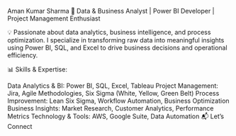 Aman Kumar Sharma
🚀 Data & Business Analyst | Power BI Developer | Project Management Enthusiast

💡 Passionate about data analytics, business intelligence, and process optimization. I specialize in transforming raw data into meaningful insights using Power BI, SQL, and Excel to drive business decisions and operational efficiency.

📊 Skills & Expertise:

Data Analytics & BI: Power BI, SQL, Excel, Tableau
Project Management: Jira, Agile Methodologies, Six Sigma (White, Yellow, Green Belt)
Process Improvement: Lean Six Sigma, Workflow Automation, Business Optimization
Business Insights: Market Research, Customer Analytics, Performance Metrics
Technology & Tools: AWS, Google Suite, Data Automation
📬 Let’s Connect
